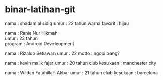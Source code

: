 # binar-latihan-git
nama : shadam al sidiq
umur : 22 tahun
warna favorit : hijau


nama : Rania Nur Hikmah </br>
umur : 23 tahun </br>
program : Android Develeopment </br>


nama : Rizaldo Setiawan
umur : 22
motto : ngopi bang?

nama : kevin malik fajar
umur : 20 tahun
club kesukaan : manchester city


nama : Wildan Fatahillah Akbar
umur : 21 tahun
club kesukaan : barcelona

